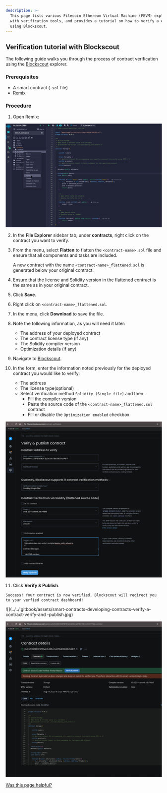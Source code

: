 ```yaml
---
description: >-
  This page lists various Filecoin Ethereum Virtual Machine (FEVM) explorers
  with verification tools, and provides a tutorial on how to verify a contract
  using Blockscout.
---
```


## Verification tutorial with Blockscout

The following guide walks you through the process of contract verification using the [Blockscout](https://filecoin.blockscout.com/) explorer.

### Prerequisites

- A smart contract (`.sol` file)
- [Remix](https://remix.ethereum.org/)

### Procedure

1. Open Remix:

![](../../../../.gitbook/assets/smart-contracts-developing-contracts-verify-a-contract-remix.jpg)

2. In the **File Explorer** sidebar tab, under **contracts**, right click on the contract you want to verify.
3. From the menu, select **Flatten** to flatten the `<contract-name>.sol` file and ensure that all components and tasks are included.

   A new contract with the name `<contract-name>_flattened.sol` is generated below your original contract.

4. Ensure that the license and Solidity version in the flattened contract is the same as in your original contract.
5. Click **Save**.
6. Right click on `<contract-name>_flattened.sol`.
7. In the menu, click **Download** to save the file.
8. Note the following information, as you will need it later:
   - The address of your deployed contract
   - The contract license type (if any)
   - The Solidity compiler version
   - Optimization details (if any)
9. Navigate to [Blockscout](https://filecoin.blockscout.com/contract-verification).
10. In the form, enter the information noted previously for the deployed contract you would like to verify:
    - The address
    - The license type(optional)
    - Select verification method `Solidity (Single file)` and then:
      - Fill the compiler version
      - Paste the source code of the `<contract-name>_flattened.sol` contract
      - Fill or disable the `Optimization enabled` checkbox

![](../../../../.gitbook/assets/smart-contracts-developing-contracts-verify-a-contract-blockscout.jpg)

11. Click **Verify & Publish**.

```
Success! Your contract is now verified. Blockscout will redirect you to your verfied contract dashboard!
```

!\[]\(../../.gitbook/assets/smart-contracts-developing-contracts-verify-a-contract-verify-and -publish.jpg)

![](../../../../.gitbook/assets/smart-contracts-developing-contracts-verify-a-contract-success-blockscout.jpg)

[Was this page helpful?](https://airtable.com/apppq4inOe4gmSSlk/pagoZHC2i1iqgphgl/form?prefill_Page+URL=https://docs.filecoin.io/smart-contracts/developing-contracts/verify-a-contract)
